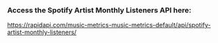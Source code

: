 ### Access the Spotify Artist Monthly Listeners API here:

https://rapidapi.com/music-metrics-music-metrics-default/api/spotify-artist-monthly-listeners/
